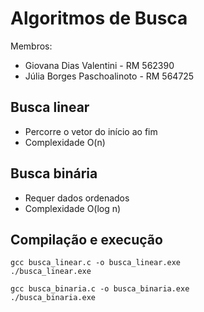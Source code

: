 # Algoritmos de Busca

Membros:
- Giovana Dias Valentini - RM 562390
- Júlia Borges Paschoalinoto - RM 564725

## Busca linear

- Percorre o vetor do início ao fim
- Complexidade O(n)

## Busca binária

- Requer dados ordenados
- Complexidade O(log n)

## Compilação e execução

```
gcc busca_linear.c -o busca_linear.exe
./busca_linear.exe
```

```
gcc busca_binaria.c -o busca_binaria.exe
./busca_binaria.exe
```
